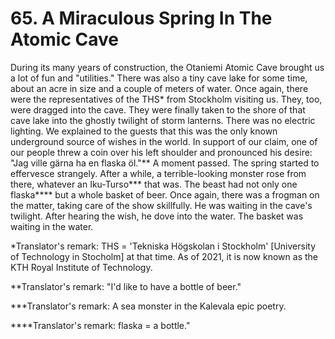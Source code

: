 


    
# 65. A Miraculous Spring In The Atomic Cave

During its many years of construction, the Otaniemi Atomic Cave brought us a lot of fun and "utilities." There was also a tiny cave lake for some time, about an acre in size and a couple of meters of water. Once again, there were the representatives of the THS\* from Stockholm visiting us. They, too, were dragged into the cave. They were finally taken to the shore of that cave lake into the ghostly twilight of storm lanterns. There was no electric lighting. We explained to the guests that this was the only known underground source of wishes in the world. In support of our claim, one of our people threw a coin over his left shoulder and pronounced his desire: "Jag ville gärna ha en flaska öl."\*\* A moment passed. The spring started to effervesce strangely. After a while, a terrible-looking monster rose from there, whatever an Iku-Turso\*\*\* that was. The beast had not only one flaska\*\*\*\* but a whole basket of beer. Once again, there was a frogman on the matter, taking care of the show skillfully. He was waiting in the cave's twilight. After hearing the wish, he dove into the water. The basket was waiting in the water.

\*Translator's remark: THS = 'Tekniska Högskolan i Stockholm' [University of Technology in Stocholm] at that time. As of 2021, it is now known as the KTH Royal Institute of Technology.

\*\*Translator's remark: "I'd like to have a bottle of beer."

\*\*\*Translator's remark: A sea monster in the Kalevala epic poetry.

\*\*\*\*Translator's remark: flaska = a bottle."
